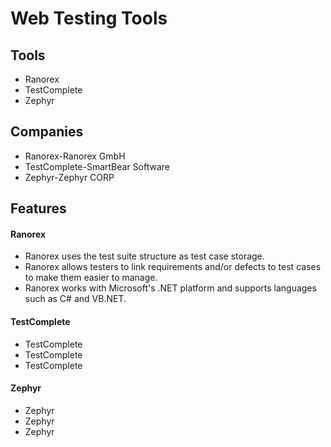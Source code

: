 # Web Testing Tools
## Tools
* Ranorex
* TestComplete
* Zephyr
## Companies
* Ranorex-Ranorex GmbH
* TestComplete-SmartBear Software
* Zephyr-Zephyr CORP
## Features
#### Ranorex
* Ranorex uses the test suite structure as test case storage.
* Ranorex allows testers to link requirements and/or defects to test cases to make them easier to manage.
* Ranorex works with Microsoft's .NET platform and supports languages such as C# and VB.NET.

#### TestComplete
* TestComplete 
* TestComplete
* TestComplete

#### Zephyr
* Zephyr
* Zephyr
* Zephyr
